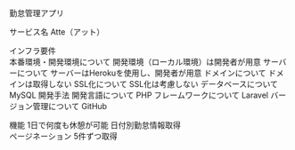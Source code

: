 勤怠管理アプリ

サービス名		Atte（アット）

インフラ要件	
    本番環境・開発環境について	開発環境（ローカル環境）は開発者が用意
	サーバーについて	サーバーはHerokuを使用し、開発者が用意
	ドメインについて	ドメインは取得しない
	SSL化について	SSL化は考慮しない
	データベースについて	MySQL
開発手法
    開発言語について	PHP
	フレームワークについて	Laravel
	バージョン管理について	GitHub
    
機能
1日で何度も休憩が可能	
日付別勤怠情報取得	
ページネーション	5件ずつ取得
